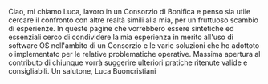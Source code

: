 Ciao, mi chiamo Luca, lavoro in un Consorzio di Bonifica e penso sia utile cercare il confronto con altre realtà simili alla mia, per un fruttuoso scambio di esperienze. 
In queste pagine che vorrebbero essere sintetiche ed essenziali cerco di condividere la mia esperienza in merito all'uso di software OS nell'ambito di un Consorzio e le varie soluzioni che ho adottoto o implementato per le relative problematiche operative.
Massima apertura al contributo di chiunque vorrà suggerire ulteriori pratiche ritenute valide e consigliabili.
Un salutone, Luca Buoncristiani